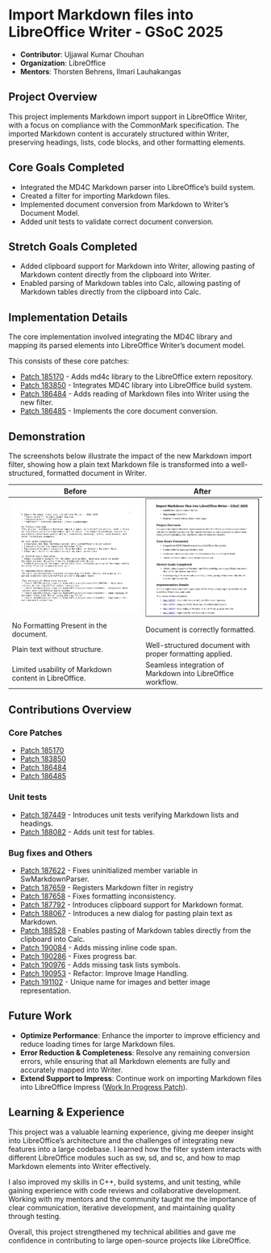 # Import Markdown files into LibreOffice Writer - GSoC 2025
- **Contributor**: Ujjawal Kumar Chouhan
- **Organization**: LibreOffice
- **Mentors**: Thorsten Behrens, Ilmari Lauhakangas

## Project Overview
This project implements Markdown import support in LibreOffice Writer, with a focus on compliance with the CommonMark specification. The imported Markdown content is accurately structured within Writer, preserving headings, lists, code blocks, and other formatting elements.

## Core Goals Completed
* Integrated the MD4C Markdown parser into LibreOffice’s build system.
* Created a filter for importing Markdown files.
* Implemented document conversion from Markdown to Writer’s Document Model.
* Added unit tests to validate correct document conversion.

## Stretch Goals Completed
* Added clipboard support for Markdown into Writer, allowing pasting of Markdown content directly from the clipboard into Writer.
* Enabled parsing of Markdown tables into Calc, allowing pasting of Markdown tables directly from the clipboard into Calc.

## Implementation Details
The core implementation involved integrating the MD4C library and mapping its parsed elements into LibreOffice Writer’s document model.

This consists of these core patches:
* [Patch 185170](https://gerrit.libreoffice.org/c/extern/+/185170) - Adds md4c library to the LibreOffice extern repository.
* [Patch 183850](https://gerrit.libreoffice.org/c/core/+/183850) - Integrates MD4C library into LibreOffice build system.
* [Patch 186484](https://gerrit.libreoffice.org/c/core/+/186484) - Adds reading of Markdown files into Writer using the new filter.
* [Patch 186485](https://gerrit.libreoffice.org/c/core/+/186485) - Implements the core document conversion.

## Demonstration

The screenshots below illustrate the impact of the new Markdown import filter, showing how a plain text Markdown file is transformed into a well-structured, formatted document in Writer.

| Before                                                 | After                                                         |
| ------------------------------------------------------ | ------------------------------------------------------------- |
| ![](./before.png)                                      |  ![](./after.png)                                             |
| No Formatting Present in the document.                 | Document is correctly formatted.                              |
| Plain text without structure.                          | Well-structured document with proper formatting applied.      |
| Limited usability of Markdown content in LibreOffice.  | Seamless integration of Markdown into LibreOffice workflow.   |

## Contributions Overview
### Core Patches
* [Patch 185170](https://gerrit.libreoffice.org/c/extern/+/185170)
* [Patch 183850](https://gerrit.libreoffice.org/c/core/+/183850)
* [Patch 186484](https://gerrit.libreoffice.org/c/core/+/186484)
* [Patch 186485](https://gerrit.libreoffice.org/c/core/+/186485)

### Unit tests
* [Patch 187449](https://gerrit.libreoffice.org/c/core/+/187449) - Introduces unit tests verifying Markdown lists and headings.
* [Patch 188082](https://gerrit.libreoffice.org/c/core/+/188082) - Adds unit test for tables.

### Bug fixes and Others
* [Patch 187622](https://gerrit.libreoffice.org/c/core/+/187622) - Fixes uninitialized member variable in SwMarkdownParser.
* [Patch 187659](https://gerrit.libreoffice.org/c/core/+/187659) - Registers Markdown filter in registry
* [Patch 187658](https://gerrit.libreoffice.org/c/core/+/187658) - Fixes formatting inconsistency.
* [Patch 187792](https://gerrit.libreoffice.org/c/core/+/187792) - Introduces clipboard support for Markdown format.
* [Patch 188067](https://gerrit.libreoffice.org/c/core/+/188067) - Introduces a new dialog for pasting plain text as Markdown.
* [Patch 188528](https://gerrit.libreoffice.org/c/core/+/188528) - Enables pasting of Markdown tables directly from the clipboard into Calc.
* [Patch 190084](https://gerrit.libreoffice.org/c/core/+/190084) - Adds missing inline code span.
* [Patch 190286](https://gerrit.libreoffice.org/c/core/+/190286) - Fixes progress bar.
* [Patch 190976](https://gerrit.libreoffice.org/c/core/+/190976) - Adds missing task lists symbols.
* [Patch 190953](https://gerrit.libreoffice.org/c/core/+/190953) - Refactor: Improve Image Handling.
* [Patch 191102](https://gerrit.libreoffice.org/c/core/+/191102) - Unique name for images and better image representation.

## Future Work
* **Optimize Performance**: Enhance the importer to improve efficiency and reduce loading times for large Markdown files.
* **Error Reduction & Completeness**: Resolve any remaining conversion errors, while ensuring that all Markdown elements are fully and accurately mapped into Writer.
* **Extend Support to Impress**: Continue work on importing Markdown files into LibreOffice Impress ([Work In Progress Patch](https://gerrit.libreoffice.org/c/core/+/189448)).

## Learning & Experience

This project was a valuable learning experience, giving me deeper insight into LibreOffice’s architecture and the challenges of integrating new features into a large codebase. I learned how the filter system interacts with different LibreOffice modules such as sw, sd, and sc, and how to map Markdown elements into Writer effectively.

I also improved my skills in C++, build systems, and unit testing, while gaining experience with code reviews and collaborative development. Working with my mentors and the community taught me the importance of clear communication, iterative development, and maintaining quality through testing.

Overall, this project strengthened my technical abilities and gave me confidence in contributing to large open-source projects like LibreOffice.

